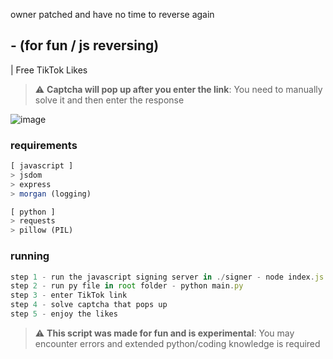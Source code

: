 owner patched and have no time to reverse again

##  - (for fun / js reversing)
  | Free TikTok Likes

> :warning: **Captcha will pop up after you enter the link**: You need to manually solve it and then enter the response   

![image](https://user-images.githubusercontent.com/98614666/204168482-83c7fe15-2529-468a-9397-39ff6f64d0f1.png)    

### requirements
```js
[ javascript ]
> jsdom
> express
> morgan (logging)
```
```py
[ python ]
> requests
> pillow (PIL)
```

### running
```js
step 1 - run the javascript signing server in ./signer - node index.js
step 2 - run py file in root folder - python main.py
step 3 - enter TikTok link
step 4 - solve captcha that pops up
step 5 - enjoy the likes
```

> :warning: **This script was made for fun and is experimental**: You may encounter errors and extended python/coding knowledge is required

